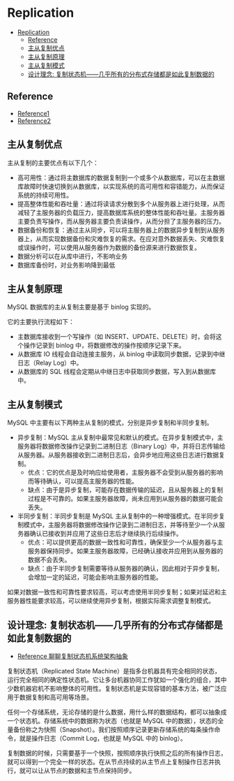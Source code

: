 # Replication
- [Replication](#replication)
  - [Reference](#reference)
  - [主从复制优点](#主从复制优点)
  - [主从复制原理](#主从复制原理)
  - [主从复制模式](#主从复制模式)
  - [设计理念: 复制状态机——几乎所有的分布式存储都是如此复制数据的](#设计理念-复制状态机几乎所有的分布式存储都是如此复制数据的)

## Reference
- [Reference1](https://www.cnblogs.com/vipstone/p/17934625.html)
- [Reference2](https://learn.lianglianglee.com/%E6%96%87%E7%AB%A0/MySQL%20%E4%B8%BB%E4%BB%8E%E5%A4%8D%E5%88%B6.md)

## 主从复制优点
主从复制的主要优点有以下几个：

- 高可用性：通过将主数据库的数据复制到一个或多个从数据库，可以在主数据库故障时快速切换到从数据库，以实现系统的高可用性和容错能力，从而保证系统的持续可用性。
- 提高整体性能和吞吐量：通过将读请求分散到多个从服务器上进行处理，从而减轻了主服务器的负载压力，提高数据库系统的整体性能和吞吐量。主服务器主要负责写操作，而从服务器主要负责读操作，从而分担了主服务器的压力。
- 数据备份和恢复：通过主从同步，可以将主服务器上的数据异步复制到从服务器上，从而实现数据备份和灾难恢复的需求。在应对意外数据丢失、灾难恢复或误操作时，可以使用从服务器作为数据的备份源来进行数据恢复。
- 数据分析可以在从库中进行，不影响业务
- 数据库备份时，对业务影响降到最低

## 主从复制原理
MySQL 数据库的主从复制主要是基于 binlog 实现的。

它的主要执行流程如下：

- 主数据库接收到一个写操作（如 INSERT、UPDATE、DELETE）时，会将这个操作记录到 binlog 中，将数据修改的操作按顺序记录下来。
- 从数据库 IO 线程会自动连接主服务，从 binlog 中读取同步数据，记录到中继日志（Relay Log）中。
- 从数据库的 SQL 线程会定期从中继日志中获取同步数据，写入到从数据库中。

## 主从复制模式
MySQL 中主要有以下两种主从复制的模式，分别是异步复制和半同步复制。

- 异步复制：MySQL 主从复制中最常见和默认的模式。在异步复制模式中，主服务器将数据修改操作记录到二进制日志（Binary Log）中，并将日志传输给从服务器。从服务器接收到二进制日志后，会异步地应用这些日志进行数据复制。
  - 优点：它的优点是及时响应给使用者，主服务器不会受到从服务器的影响而等待确认，可以提高主服务器的性能。
  - 缺点：由于是异步复制，可能存在数据传输的延迟，且从服务器上的复制过程是不可靠的。如果主服务器故障，尚未应用到从服务器的数据可能会丢失。
- 半同步复制：半同步复制是 MySQL 主从复制中的一种增强模式。在半同步复制模式中，主服务器将数据修改操作记录到二进制日志，并等待至少一个从服务器确认已接收到并应用了这些日志后才继续执行后续操作。
  - 优点：可以提供更高的数据一致性和可靠性，确保至少一个从服务器与主服务器保持同步。如果主服务器故障，已经确认接收并应用到从服务器的数据不会丢失。
  - 缺点：由于半同步复制需要等待从服务器的确认，因此相对于异步复制，会增加一定的延迟，可能会影响主服务器的性能。

如果对数据一致性和可靠性要求较高，可以考虑使用半同步复制；如果对延迟和主服务器性能要求较高，可以继续使用异步复制，根据实际需求调整复制模式。

## 设计理念: 复制状态机——几乎所有的分布式存储都是如此复制数据的

- [Reference 聊聊复制状态机系统架构抽象](https://zhuanlan.zhihu.com/p/544296062)

复制状态机（Replicated State Machine）是指多台机器具有完全相同的状态，运行完全相同的确定性状态机。它让多台机器协同工作犹如一个强化的组合，其中少数机器宕机不影响整体的可用性。复制状态机是实现容错的基本方法，被广泛应用于数据复制和高可用等场景。

任何一个存储系统，无论存储的是什么数据，用什么样的数据结构，都可以抽象成一个状态机。存储系统中的数据称为状态（也就是 MySQL 中的数据），状态的全量备份称之为快照（Snapshot）。我们按照顺序记录更新存储系统的每条操作命令，就是操作日志（Commit Log，也就是 MySQL 中的 binlog）。

复制数据的时候，只需要基于一个快照，按照顺序执行快照之后的所有操作日志，就可以得到一个完全一样的状态。在从节点持续的从主节点上复制操作日志并执行，就可以让从节点的数据和主节点保持同步。
